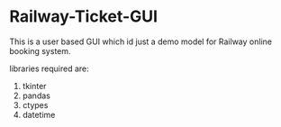 # Railway-Ticket-GUI

This is a user based GUI which id just a demo model for Railway online booking system.

libraries required are:
1. tkinter
2. pandas
3. ctypes
4. datetime
